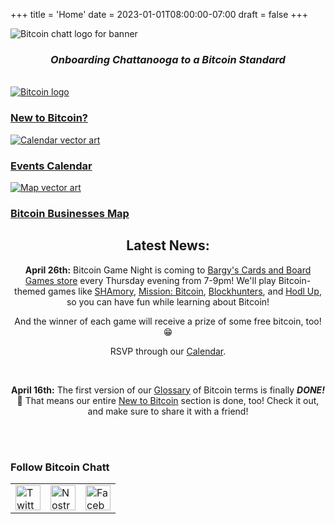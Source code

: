 +++
title = 'Home'
date = 2023-01-01T08:00:00-07:00
draft = false
+++


<div class="banner">
  <img class="banner-element" src="/images/Logos/BitcoinChatt_square-transparent.png" alt="Bitcoin chatt logo for banner"/>
</div>

<h3 style="text-align: center"><em>Onboarding Chattanooga to a Bitcoin Standard</em></h3>

<br>

<div class="nav">
  <div class="nav-box">
    <a href="./new-to-bitcoin">
      <img class="nav-element" src="./images/btc.png" alt="Bitcoin logo"/>
      <h3>New to Bitcoin?</h3>
    </a>
  </div>
  <!--
  <div class="nav-box">
    <a href="./coming_soon">
      <img class="nav-element" src="./images/placeholder.png" alt="Placeholder image"/>
      <h3>Blog</h3>
    </a>
  </div>-->
  <div class="nav-box">
    <a href="./calendar">
      <img class="nav-element" src="./images/calendar.png" alt="Calendar vector art"/>
      <h3>Events Calendar</h3>
    </a>
  </div>
  <div class="nav-box">
    <a href="./map">
      <img class="nav-element" src="./images/map.png" alt="Map vector art"/>
      <h3>Bitcoin Businesses Map</h3>
    </a>
  </div>
</div>

<div class="article">

<h2 style="text-align: center"><b>Latest News:</b></h2>

<center>

<b>April 26th:</b> Bitcoin Game Night is coming to <a target="_blank" href="https://maps.app.goo.gl/nodS1tdmSQmJzym96">Bargy's Cards and Board Games store</a> every Thursday evening from 7-9pm! We'll play Bitcoin-themed games like <a target="_blank" href="https://youtu.be/IXTH50ujYxM">SHAmory</a>, <a target="_blank" href="https://youtu.be/UbZIZiGplg8">Mission: Bitcoin</a>, <a target="_blank" href="https://youtu.be/ameWu17iD9E">Blockhunters</a>, and <a target="_blank" href="https://youtu.be/w8SLAomGqG4">Hodl Up</a>, so you can have fun while learning about Bitcoin!

And the winner of each game will receive a prize of some free bitcoin, too! 😁

RSVP through our <a href="https://www.bitcoinchatt.org/calendar">Calendar</a>.

<br>

<b>April 16th:</b> The first version of our <a href="https://www.bitcoinchatt.org/new-to-bitcoin/glossary">Glossary</a> of Bitcoin terms is finally <b><i>DONE!</i></b> 🤩 That means our entire <a href="https://www.bitcoinchatt.org/new-to-bitcoin/table-of-contents/">New to Bitcoin</a> section is done, too! Check it out, and make sure to share it with a friend!

</center>

</div>

<br>

<br>

<h3 class="social-links">Follow Bitcoin Chatt</h3>
<div class="social-links">
  <table>
    <tr>
      <td>
        <a target="_blank" href="https://x.com/bitcoinchatt">
          <img class="social-link" height="40rem" src="./images/Logos/Twitter-X-Logo.png" alt="Twitter/X"/>
        </a>
      </td>
      <td>
        <a target="_blank" href="https://njump.me/npub1fdc5nr47gx8pcz9cppyat9fx0gc9hv48nke7pf78drx7rpqw28ksqgx779">
          <img class="social-link" height="40rem" src="./images/Logos/Nostr-Logo.png" alt="Nostr"/>
        </a>
      </td>
      <td>
        <a target="_blank" href="https://www.facebook.com/profile.php?id=61576076722319">
          <img class="social-link" height="40rem" src="./images/Logos/Facebook-Logo.png" alt="Facebook"/>
        </a>
      </td>
    </tr>
  </table>
<br>
<br>
</div>
